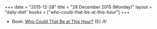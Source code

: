 +++
date = "2015-12-28"
title = "28 December 2015 (Monday)"
layout = "daily-diet"
books = ["who-could-that-be-at-this-hour"]
+++


* Book: [Who Could That Be at This Hour?](/books/who-could-that-be-at-this-hour) {E} /f/